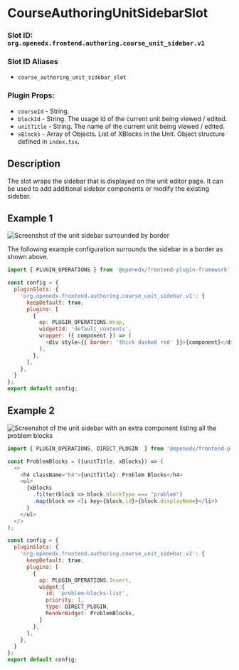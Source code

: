 # CourseAuthoringUnitSidebarSlot

### Slot ID: `org.openedx.frontend.authoring.course_unit_sidebar.v1`

### Slot ID Aliases
* `course_authoring_unit_sidebar_slot`

### Plugin Props:

* `courseId` - String.
* `blockId` - String. The usage id of the current unit being viewed / edited.
* `unitTitle` - String. The name of the current unit being viewed / edited.
* `xBlocks` - Array of Objects. List of XBlocks in the Unit. Object structure defined in `index.tsx`.

## Description

The slot wraps the sidebar that is displayed on the unit editor page. It can
be used to add additional sidebar components or modify the existing sidebar.

## Example 1

![Screenshot of the unit sidebar surrounded by border](./images/unit_sidebar_with_border.png)

The following example configuration surrounds the sidebar in a border as shown above.

```js
import { PLUGIN_OPERATIONS } from '@openedx/frontend-plugin-framework';

const config = {
  pluginSlots: {
    'org.openedx.frontend.authoring.course_unit_sidebar.v1': {
      keepDefault: true,
      plugins: [
        {
          op: PLUGIN_OPERATIONS.Wrap,
          widgetId: 'default_contents',
          wrapper: ({ component }) => (
            <div style={{ border: 'thick dashed red' }}>{component}</div>
          ),
        },
      ],
    },
  }
};
export default config;
```

## Example 2

![Screenshot of the unit sidebar with an extra component listing all the problem blocks](./images/unit_sidebar_with_problem_blocks_list.png)

```js
import { PLUGIN_OPERATIONS, DIRECT_PLUGIN  } from '@openedx/frontend-plugin-framework';

const ProblemBlocks = ({unitTitle, xBlocks}) => (
  <>
    <h4 className="h4">{unitTitle}: Problem Blocks</h4>
    <ul>
      {xBlocks
        .filter(block => block.blockType === "problem")
        .map(block => <li key={block.id}>{block.displayName}</li>)
      }
    </ul>
  </>
); 

const config = {
  pluginSlots: {
    'org.openedx.frontend.authoring.course_unit_sidebar.v1': {
      keepDefault: true,
      plugins: [
        {
          op: PLUGIN_OPERATIONS.Insert,
          widget:{
            id: 'problem-blocks-list',
            priority: 1,
            type: DIRECT_PLUGIN,
            RenderWidget: ProblemBlocks,
          }
        },
      ],
    },
  }
};
export default config;
```
